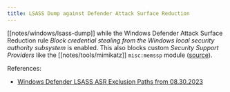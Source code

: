 ```yaml
---
title: LSASS Dump against Defender Attack Surface Reduction
---
```


[[notes/windows/lsass-dump]] while the Windows Defender Attack Surface Reduction rule *Block credential stealing from the Windows local security authority subsystem* is enabled.
This also blocks custom *Security Support Providers* like the [[notes/tools/mimikatz]] `misc:memssp` module ([source](http://web.archive.org/web/20230530211030/https://emptydc.com/2022/06/08/windows-credential-dumping/)).

References:

- [Windows Defender LSASS ASR Exclusion Paths from 08.30.2023](http://web.archive.org/web/20231120155547/https://gist.githubusercontent.com/adamsvoboda/9ac52548d3d81f3185e36b9f0be31990/raw/db2ab39241d112342f42bbd4f80ce058673aa207/gistfile1.txt)
